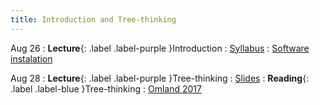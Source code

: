 ```yaml
---
title: Introduction and Tree-thinking
---
```


Aug 26
: **Lecture**{: .label .label-purple }Introduction
  : [Syllabus](#)
: [Software instalation](../practicals/software)

Aug 28
: **Lecture**{: .label .label-purple }Tree-thinking
  : [Slides](#)
: **Reading**{: .label .label-blue }Tree-thinking
    : [Omland 2017 ](https://roszenil.github.io/BIO508-Evolution/reads/Omland_2017_InterpretationPhylo.pdf)

